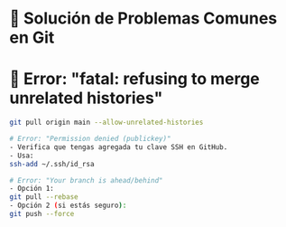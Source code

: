 # 🚨 Solución de Problemas Comunes en Git

# 🐛 Error: "fatal: refusing to merge unrelated histories"
```bash
git pull origin main --allow-unrelated-histories

# Error: "Permission denied (publickey)"
- Verifica que tengas agregada tu clave SSH en GitHub.
- Usa:
ssh-add ~/.ssh/id_rsa

# Error: "Your branch is ahead/behind"
- Opción 1:
git pull --rebase
- Opción 2 (si estás seguro):
git push --force
